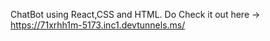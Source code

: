 ChatBot using React,CSS and HTML.
Do Check it out here -> https://71xrhh1m-5173.inc1.devtunnels.ms/
